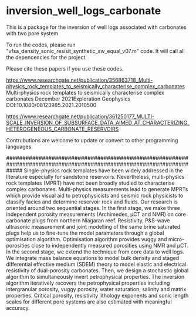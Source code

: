 # inversion_well_logs_carbonate
This is a package for the inversion of well logs associated with carbonates with two pore system

To run the codes, please run "vfsa_density_sonic_resisit_synthetic_sw_equal_v07.m" code. It will call all the depencencies for the project.

Please cite these papers if you use these codes.

https://www.researchgate.net/publication/356863718_Multi-physics_rock_templates_to_seismically_characterise_complex_carbonates
Multi-physics rock templates to seismically characterise complex carbonates
December 2021Exploration Geophysics
DOI:10.1080/08123985.2021.2010500



https://www.researchgate.net/publication/361250177_MULTI-SCALE_INVERSION_OF_SUBSURFACE_DATA_AIMED_AT_CHARACTERIZING_HETEROGENEOUS_CARBONATE_RESERVOIRS



Contrubutions are welcome to update or convert to other programming languages.


#####################################################################################################################
Single-physics rock templates have been widely addressed in the literature especially for sandstone reservoirs. Nevertheless, multi-physics rock templates (MPRT) have not been broadly studied to characterise complex carbonates. Multi-physics measurements lead to generate MPRTs which provide visual aid to petrophysicists and seismic rock physicists to classify facies and determine reservoir rock and fluids. Our research is oriented around two sequential stages. In the first stage, we make three independent porosity measurements (Archimedes, µCT and NMR) on core carbonate plugs from northern Niagaran reef. Resistivity, P&S-wave ultrasonic measurement and joint modelling of the same brine saturated plugs help us to fine-tune the model parameters through a global optimisation algorithm. Optimisation algorithm provides vuggy and micro-porosities close to independently measured porosities using NMR and µCT. In the second stage, we extend the technique from core data to well logs. We integrate mass balance equations to model bulk density and staged differential effective medium (SDEM) theory to model elastic and electrical resistivity of dual-porosity carbonates. Then, we design a stochastic global algorithm to simultaneously invert petrophysical properties. The inversion algorithm iteratively recovers the petrophysical properties including intergranular porosity, vuggy porosity, water saturation, salinity and matrix properties. Critical porosity, resistivity lithology exponents and sonic length scales for different pore systems are also estimated with meaningful accuracy.
